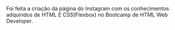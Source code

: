 Foi feita a criação da página do Instagram com os conhecimentos adquiridos de HTML E CSS(Flexbox) no Bootcamp de HTML Web Developer. 

